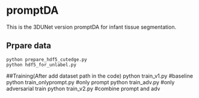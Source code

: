 # promptDA
This is the 3DUNet version promptDA for infant tissue segmentation.

## Prpare data
```
python prepare_hdf5_cutedge.py 
python hdf5_for_unlabel.py
```
##Training(After add dataset path in the code)
  python train_v1.py           #baseline
  python train_onlyprompt.py   #only prompt
  python train_adv.py          #only adversarial train
  python train_v2.py           #combine prompt and adv
